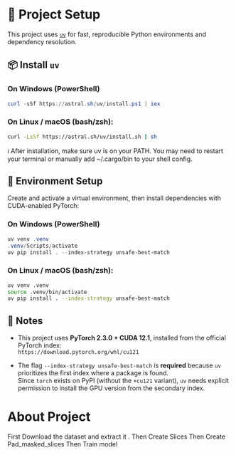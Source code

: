 # 🚀 Project Setup

This project uses [`uv`](https://github.com/astral-sh/uv) for fast, reproducible Python environments and dependency resolution.

## 📦 Install `uv`

### On **Windows** (PowerShell)
```powershell
curl -sSf https://astral.sh/uv/install.ps1 | iex
```

### On Linux / macOS (bash/zsh):
```bash
curl -LsSf https://astral.sh/uv/install.sh | sh
```
ℹ️ After installation, make sure uv is on your PATH. You may need to restart your terminal or manually add ~/.cargo/bin to your shell config.

## 🔧 Environment Setup
Create and activate a virtual environment, then install dependencies with CUDA-enabled PyTorch:

### On **Windows** (PowerShell)
```powershell
uv venv .venv
.venv/Scripts/activate
uv pip install . --index-strategy unsafe-best-match
```

### On Linux / macOS (bash/zsh):
```bash
uv venv .venv
source .venv/bin/activate
uv pip install . --index-strategy unsafe-best-match
```

## 📌 Notes

- This project uses **PyTorch 2.3.0 + CUDA 12.1**, installed from the official PyTorch index:  
  `https://download.pytorch.org/whl/cu121`

- The flag `--index-strategy unsafe-best-match` is **required** because `uv` prioritizes the first index where a package is found.  
  Since `torch` exists on PyPI (without the `+cu121` variant), `uv` needs explicit permission to install the GPU version from the secondary index.


# About Project 

First Download the dataset and extract it .
Then Create Slices
Then Create Pad_masked_slices
Then Train model

